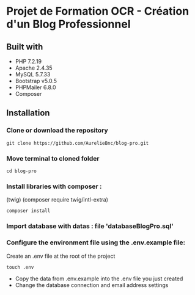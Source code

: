 # Projet de Formation OCR - Création d'un Blog Professionnel

## Built with

- PHP 7.2.19
- Apache 2.4.35
- MySQL 5.7.33
- Bootstrap v5.0.5
- PHPMailer 6.8.0
- Composer

## Installation

### Clone or download the repository

```
git clone https://github.com/AurelieBnc/blog-pro.git
```

### Move terminal to cloned folder

```
cd blog-pro
```

### Install libraries with composer :

(twig)
(composer require twig/intl-extra)

```
composer install
```

### Import database with datas : file 'databaseBlogPro.sql'

### Configure the environment file using the .env.example file:

Create an .env file at the root of the project

```
touch .env
```

- Copy the data from .env.example into the .env file you just created
- Change the database connection and email address settings
